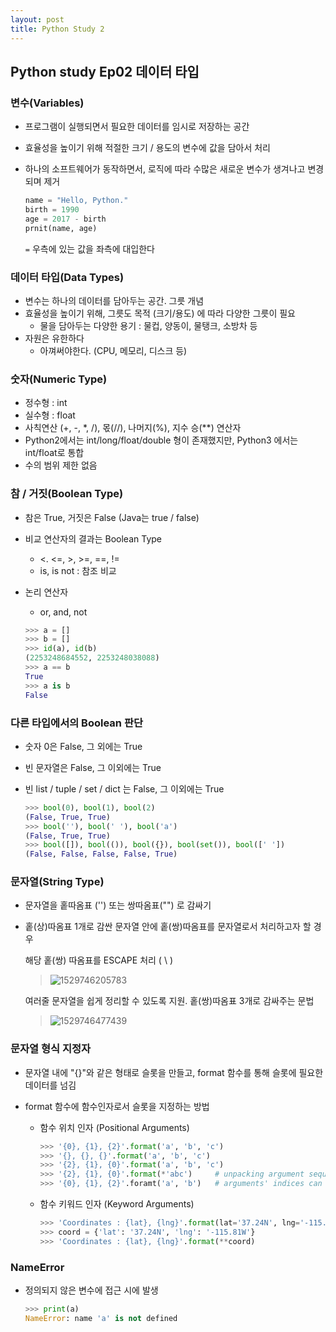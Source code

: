 ```yaml
---
layout: post
title: Python Study 2
---
```


## Python study Ep02 데이터 타입



### 변수(Variables)

- 프로그램이 실행되면서 필요한 데이터를 임시로 저장하는 공간

- 효율성을 높이기 위해 적절한 크기 / 용도의 변수에 값을 담아서 처리

- 하나의 소프트웨어가 동작하면서, 로직에 따라 수많은 새로운 변수가 생겨나고 변경되며 제거

  ```python
  name = "Hello, Python."
  birth = 1990
  age = 2017 - birth
  prnit(name, age)
  ```

  `=`  우측에 있는 값을 좌측에 대입한다



### 데이터 타입(Data Types)

- 변수는 하나의 데이터를 담아두는 공간. 그릇 개념
- 효율성을 높이기 위해, 그릇도 목적 (크기/용도) 에 따라 다양한 그릇이 필요
  - 물을 담아두는 다양한 용기 : 물컵, 양동이, 물탱크, 소방차 등
- 자원은 유한하다
  - 아껴써야한다. (CPU, 메모리, 디스크 등)



### 숫자(Numeric Type)

- 정수형 : int
- 실수형 : float
- 사칙연산 (+, -, *, /), 몫(//), 나머지(%), 지수 승(**) 연산자
- Python2에서는 int/long/float/double 형이 존재했지만, Python3 에서는 int/float로 통합
- 수의 범위 제한 없음



### 참 / 거짓(Boolean Type)

- 참은 True, 거짓은 False (Java는 true / false)

- 비교 연산자의 결과는 Boolean Type

  - <. <=, >, >=, ==, !=
  - is, is not : 참조 비교

- 논리 연산자

  - or, and, not

  ```python
  >>> a = []
  >>> b = []
  >>> id(a), id(b)
  (2253248684552, 2253248038088)
  >>> a == b
  True
  >>> a is b
  False
  ```



### 다른 타입에서의 Boolean 판단

- 숫자 0은 False, 그 외에는 True

- 빈 문자열은 False, 그 이외에는 True

- 빈 list / tuple / set / dict 는 False, 그 이외에는 True

  ```python
  >>> bool(0), bool(1), bool(2)
  (False, True, True)
  >>> bool(''), bool(' '), bool('a')
  (False, True, True)
  >>> bool([]), bool(()), bool({}), bool(set()), bool([' '])
  (False, False, False, False, True)
  ```

  

### 문자열(String Type)

- 문자열을 홑따옴표 ('') 또는 쌍따옴표("") 로 감싸기

- 홑(상)따옴표 1개로 감싼 문자열 안에 홑(쌍)따옴표를 문자열로서 처리하고자 할 경우

  해당 홑(쌍) 따옴표를 ESCAPE 처리  ( \ )

  > ![1529746205783](C:\Users\YANGUK\AppData\Local\Temp\1529746205783.png)

  여러줄 문자열을 쉽게 정리할 수 있도록 지원. 홑(쌍)따옴표 3개로 감싸주는 문법

  > ![1529746477439](C:\Users\YANGUK\AppData\Local\Temp\1529746477439.png)



### 문자열 형식 지정자

- 문자열 내에 "{}"와 같은 형태로 슬롯을 만들고, format 함수를 통해 슬롯에 필요한 데이터를 넘김

- format 함수에 함수인자로서 슬롯을 지정하는 방법

  - 함수 위치 인자 (Positional Arguments)

    ```python
    >>> '{0}, {1}, {2}'.format('a', 'b', 'c')
    >>> '{}, {}, {}'.format('a', 'b', 'c')
    >>> '{2}, {1}, {0}'.format('a', 'b', 'c')
    >>> '{2}, {1}, {0}'.format(*'abc')     # unpacking argument sequence
    >>> '{0}, {1}, {2}'.foramt('a', 'b')   # arguments' indices can be 										  repeated
    ```

  - 함수 키워드 인자 (Keyword Arguments)

    ```python
    >>> 'Coordinates : {lat}, {lng}'.format(lat='37.24N', lng='-115.81W')
    >>> coord = {'lat': '37.24N', 'lng': '-115.81W'}
    >>> 'Coordinates : {lat}, {lng}'.format(**coord)
    ```

    

### NameError

- 정의되지 않은 변수에 접근 시에 발생

  ```python
  >>> print(a)
  NameError: name 'a' is not defined
  ```

  
